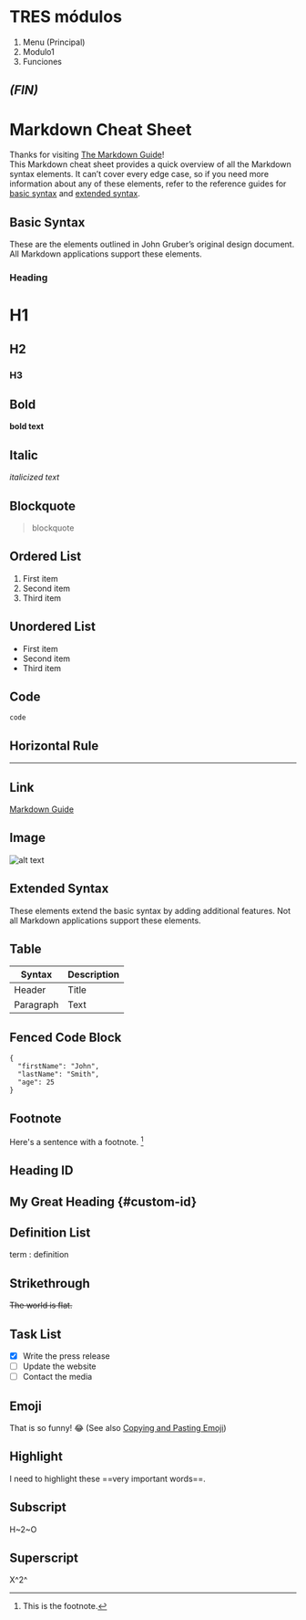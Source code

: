 # TRES **módulos**
1. Menu (Principal)
2. Modulo1
3. Funciones

*(FIN)*
---

# Markdown Cheat Sheet
Thanks for visiting [The Markdown Guide](https://www.markdownguide.org)!\
This Markdown cheat sheet provides a quick overview of all the Markdown syntax elements. It can’t cover every edge case, so if you need more information about any of these elements, refer to the reference guides for [basic syntax](https://www.markdownguide.org/basic-syntax/) and [extended syntax](https://www.markdownguide.org/extended-syntax/).

## Basic Syntax
These are the elements outlined in John Gruber’s original design document. All Markdown applications support these elements.

### Heading
# H1
## H2
### H3

## Bold
**bold text**

## Italic
*italicized text*

## Blockquote
> blockquote

## Ordered List
1. First item
2. Second item
3. Third item

## Unordered List
- First item
- Second item
- Third item

## Code
`code`

## Horizontal Rule
---

## Link
[Markdown Guide](https://www.markdownguide.org)

## Image
![alt text](https://www.markdownguide.org/assets/images/tux.png)

## Extended Syntax
These elements extend the basic syntax by adding additional features. Not all Markdown applications support these elements.

## Table
| Syntax | Description |
| ----------- | ----------- |
| Header | Title |
| Paragraph | Text |

## Fenced Code Block
```
{
  "firstName": "John",
  "lastName": "Smith",
  "age": 25
}
```

## Footnote
Here's a sentence with a footnote. [^1]
[^1]: This is the footnote.

## Heading ID
## My Great Heading {#custom-id}

## Definition List
term
: definition

## Strikethrough
~~The world is flat.~~

## Task List
- [x] Write the press release
- [ ] Update the website
- [ ] Contact the media

## Emoji
That is so funny! :joy:
(See also [Copying and Pasting Emoji](https://www.markdownguide.org/extended-syntax/#copying-and-pasting-emoji))

## Highlight
I need to highlight these ==very important words==.

## Subscript
H~2~O

## Superscript
X^2^
